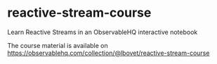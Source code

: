 # reactive-stream-course
Learn Reactive Streams in an ObservableHQ interactive notebook

The course material is available on https://observablehq.com/collection/@lbovet/reactive-stream-course
